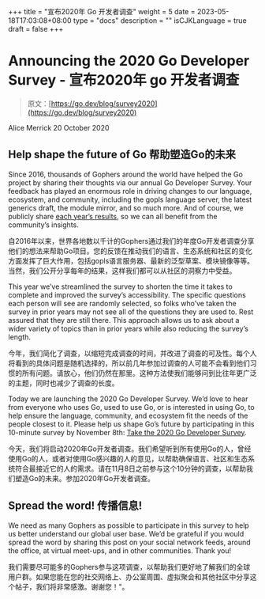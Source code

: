 +++
title = "宣布2020年 Go 开发者调查"
weight = 5
date = 2023-05-18T17:03:08+08:00
type = "docs"
description = ""
isCJKLanguage = true
draft = false
+++

# Announcing the 2020 Go Developer Survey - 宣布2020年 go 开发者调查

> 原文：[https://go.dev/blog/survey2020](https://go.dev/blog/survey2020)

Alice Merrick
20 October 2020

## Help shape the future of Go 帮助塑造Go的未来

Since 2016, thousands of Gophers around the world have helped the Go project by sharing their thoughts via our annual Go Developer Survey. Your feedback has played an enormous role in driving changes to our language, ecosystem, and community, including the gopls language server, the latest generics draft, the module mirror, and so much more. And of course, we publicly share [each year’s results](https://blog.golang.org/survey2019-results), so we can all benefit from the community’s insights.

自2016年以来，世界各地数以千计的Gophers通过我们的年度Go开发者调查分享他们的想法来帮助Go项目。您的反馈在推动我们的语言、生态系统和社区的变化方面发挥了巨大作用，包括gopls语言服务器、最新的泛型草案、模块镜像等等。当然，我们公开分享每年的结果，这样我们都可以从社区的洞察力中受益。

This year we’ve streamlined the survey to shorten the time it takes to complete and improved the survey’s accessibility. The specific questions each person will see are randomly selected, so folks who’ve taken the survey in prior years may not see all of the questions they are used to. Rest assured that they are still there. This approach allows us to ask about a wider variety of topics than in prior years while also reducing the survey’s length.

今年，我们简化了调查，以缩短完成调查的时间，并改进了调查的可及性。每个人将看到的具体问题是随机选择的，所以前几年参加过调查的人可能不会看到他们习惯的所有问题。请放心，他们仍然在那里。这种方法使我们能够问到比往年更广泛的主题，同时也减少了调查的长度。

Today we are launching the 2020 Go Developer Survey. We’d love to hear from everyone who uses Go, used to use Go, or is interested in using Go, to help ensure the language, community, and ecosystem fit the needs of the people closest to it. Please help us shape Go’s future by participating in this 10-minute survey by November 8th: [Take the 2020 Go Developer Survey](https://google.qualtrics.com/jfe/form/SV_1O0A5f70Q38dlVr).

今天，我们将启动2020年Go开发者调查。我们希望听到所有使用Go的人，曾经使用Go的人，或者对使用Go感兴趣的人的意见，以帮助确保语言、社区和生态系统符合最接近它的人的需求。请在11月8日之前参与这个10分钟的调查，以帮助我们塑造Go的未来。参加2020年Go开发者调查。

## Spread the word! 传播信息!

We need as many Gophers as possible to participate in this survey to help us better understand our global user base. We’d be grateful if you would spread the word by sharing this post on your social network feeds, around the office, at virtual meet-ups, and in other communities. Thank you!

我们需要尽可能多的Gophers参与这项调查，以帮助我们更好地了解我们的全球用户群。如果您能在您的社交网络上、办公室周围、虚拟聚会和其他社区中分享这个帖子，我们将非常感激。谢谢您！"。
